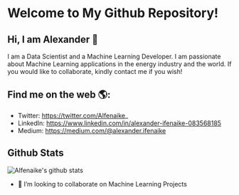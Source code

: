 # Welcome to My Github Repository!

## Hi, I am Alexander 👋

I am a Data Scientist and a Machine Learning Developer. I am passionate about Machine Learning applications in the energy industry and the world. If you would like to collaborate, kindly contact me if you wish! 

## Find me on the web 🌎:
- Twitter: https://twitter.com/AIfenaike_
- LinkedIn: https://www.linkedin.com/in/alexander-ifenaike-083568185
- Medium: https://medium.com/@alexander.ifenaike


## Github Stats
![AIfenaike's github stats](https://github-readme-stats.vercel.app/api?username=aifenaike&show_icons=true&theme=tokyonight)

- 👯 I’m looking to collaborate on Machine Learning Projects
<!--
**aifenaike/aifenaike** is a ✨ _special_ ✨ repository because its `README.md` (this file) appears on your GitHub profile.

Here are some ideas to get you started:

- 🔭 I’m currently working on ...
- 🌱 I’m currently learning Natural Language Processing
- 👯 I’m looking to collaborate on Machine Learning Projects
- 🤔 I’m looking for help with ...
- 💬 Ask me about ...
- 📫 How to reach me: ...
- 😄 Pronouns: ...
- ⚡ Fun fact: ...
-->
